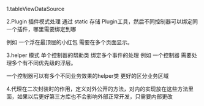 1.tableViewDataSource



2.Plugin 插件模式处理  通过 static 存储 Plugin工具，然后不同控制器可以绑定同一个插件，哪里需要绑定到哪 

例如  一个浮在最顶层的小红包  需要在多个页面显示。

3.helper 模式  单个控制器的帮助类  绑定多个事件的处理 例如 一个控制器 需要处理多个有不同优先级的浮层。

一个控制器可以有多个不同业务效果的helper类 更好的区分业务区域



4.代理在二次封装时的作用，定义对外公开的方法，对内的实现放在这些方法里面，如果以后更好第三方库也不会影响外部正常开发，只需要内部更改